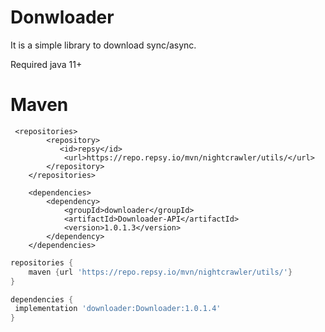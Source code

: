 # Donwloader

It is a simple library to download sync/async.

Required java 11+

Maven
========

```maven
 <repositories>
        <repository>
           <id>repsy</id>
            <url>https://repo.repsy.io/mvn/nightcrawler/utils/</url>
        </repository>
    </repositories>

    <dependencies>
        <dependency>
            <groupId>downloader</groupId>
            <artifactId>Downloader-API</artifactId>
            <version>1.0.1.3</version>
        </dependency>
    </dependencies>
```

```gradle
repositories {
    maven {url 'https://repo.repsy.io/mvn/nightcrawler/utils/'}
}

dependencies {
 implementation 'downloader:Downloader:1.0.1.4'
}
```


